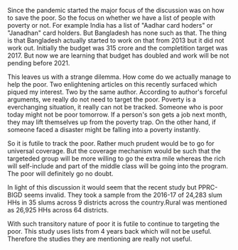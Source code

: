 Since the pandemic started the major focus of the discussion was on how to save the poor. So the focus on whether we have a list of people with poverty or not. For example India has a list of "Aadhar card hoders" or "Janadhan" card holders. But Bangladesh has none such as that. The thing is that Bangladesh actually started to work on that from 2013 but it did not work out. Initially the budget was 315 crore and the completition target was 2017. But now we are learning that budget has doubled and work will be not pending before 2021. 

This leaves us with a strange dilemma. How come do we actually manage to help the poor. Two enlightening articles on this recently surfaced which piqued my interest. Two by the same author. According to author's forceful arguments, we really do not need to target the poor. Poverty is a everchanging situation, it really can not be tracked. Someone who is poor today might not be poor tomorrow. If a person's son gets a job next month, they may lift themselves up from the poverty trap. On the other hand, if someone faced a disaster might be falling into a poverty instantly. 

So it is futile to track the poor. Rather much prudent would be to go for universal coverage. But the coverage mechanism would be such that the targeteded group will be more willing to go the extra mile whereas the rich will self-include and part of the middle class will be going into the program. The poor will definitely go no doubt. 

In light of this discussion it would seem that the recent study but PPRC-BIGD seems invalid. They took a sample from the 2016-17 of 24,283 slum HHs in 35 slums across 9 districts across the country.Rural was mentioned as 26,925 HHs across 64 districts. 

With such transitory nature of poor it is futile to continue to targeting the poor. This study uses lists from 4 years back which will not be useful. Therefore the studies they are mentioning are really not useful.


